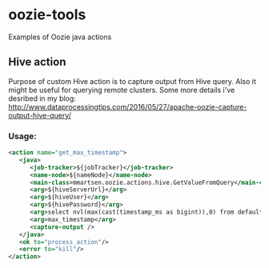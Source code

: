 # oozie-tools
Examples of Oozie java actions

## Hive action
Purpose of custom Hive action is to capture output from Hive query. Also it might be useful for querying remote clusters.
Some more details i've desribed in my blog: http://www.dataprocessingtips.com/2016/05/27/apache-oozie-capture-output-hive-query/
### Usage:
```XML
<action name="get_max_timestamp">
   <java>
      <job-tracker>${jobTracker}</job-tracker>
      <name-node>${nameNode}</name-node>
      <main-class>mmartsen.oozie.actions.hive.GetValueFromQuery</main-class>
      <arg>${hiveServerUrl}</arg>
      <arg>${hiveUser}</arg>
      <arg>${hivePassword}</arg>
      <arg>select nvl(max(cast(timestamp_ms as bigint)),0) from default.table1</arg>
      <arg>max_timestamp</arg>
      <capture-output />
   </java>
   <ok to="process_action"/> 
   <error to="kill"/> 
</action>
```
